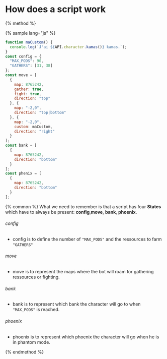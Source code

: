 # How does a script work



{% method %}

{% sample lang="js" %}
```js
function maCustom() {
  console.log(`J'ai ${API.character.kamas()} kamas.`);
}
const config = {
  "MAX_PODS": 90,
  "GATHERS": [31, 38]
};
const move = [
  {
    map: 8765242,
    gather: true,
    fight: true,
    direction: "top"
  }, {
    map: "-2,0",
    direction: "top|bottom"
  }, {
    map: "-2,0",
    custom: maCustom,
    direction: "right"
  }
];
const bank = [
  {
    map: 8765242,
    direction: "bottom"
  }
];
const phenix = [
  {
    map: 8765242,
    direction: "bottom"
  }
];
```

{% common %}
What we need to remember is that a script has four **States** which have to always be present: **config**,**move**, **bank**, **phoenix**.

###### config

* config is to define the number of `"MAX_PODS"` and the ressources to farm `"GATHERS"`

###### move

* move is to represent the maps where the bot will roam for gathering ressources or fighting.

###### bank

* bank is to represent which bank the character will go to when `"MAX_PODS"` is reached.

###### phoenix

* phoenix is to represent which phoenix the character will go when he is in phantom mode.

{% endmethod %}





